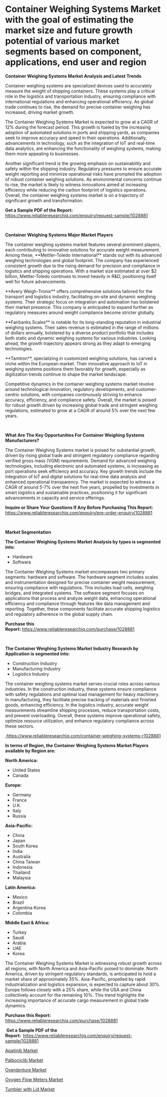 <p><h1>Container Weighing Systems Market with the goal of estimating the market size and future growth potential of various market segments based on component, applications, end user and region</h1></p><p><strong>Container Weighing Systems Market Analysis and Latest Trends</strong></p>
<p><p>Container weighing systems are specialized devices used to accurately measure the weight of shipping containers. These systems play a critical role in the logistics and transportation industry, ensuring compliance with international regulations and enhancing operational efficiency. As global trade continues to rise, the demand for precise container weighing has increased, driving market growth.</p><p>The Container Weighing Systems Market is expected to grow at a CAGR of 12% during the forecast period. This growth is fueled by the increasing adoption of automated solutions in ports and shipping yards, as companies seek to improve accuracy and speed in their operations. Additionally, advancements in technology, such as the integration of IoT and real-time data analytics, are enhancing the functionality of weighing systems, making them more appealing to businesses.</p><p>Another significant trend is the growing emphasis on sustainability and safety within the shipping industry. Regulatory pressures to ensure accurate weight reporting and minimize operational risks have prompted the adoption of robust container weighing solutions. As environmental concerns continue to rise, the market is likely to witness innovations aimed at increasing efficiency while reducing the carbon footprint of logistics operations. Overall, the container weighing systems market is on a trajectory of significant growth and transformation.</p></p>
<p><strong>Get a Sample PDF of the Report:&nbsp;</strong> <a href="https://www.reliableresearchiq.com/enquiry/request-sample/1028881">https://www.reliableresearchiq.com/enquiry/request-sample/1028881</a></p>
<p>&nbsp;</p>
<p><strong>Container Weighing Systems Major Market Players</strong></p>
<p><p>The container weighing systems market features several prominent players, each contributing to innovative solutions for accurate weight measurement. Among these, **Mettler-Toledo International** stands out with its advanced weighing technologies and global footprint. The company has experienced consistent growth due to the rising demand for precision and compliance in logistics and shipping operations. With a market size estimated at over $2 billion, Mettler-Toledo continues to invest heavily in R&D, positioning itself well for future advancements.</p><p>**Avery Weigh-Tronix** offers comprehensive solutions tailored for the transport and logistics industry, facilitating on-site and dynamic weighing systems. Their strategic focus on integration and automation has bolstered their market presence. This company is anticipated to expand further as regulatory measures around weight compliance become stricter globally.</p><p>**Fairbanks Scales** is notable for its long-standing reputation in industrial weighing systems. Their sales revenue is estimated in the range of millions of dollars annually, bolstered by a diverse product portfolio that includes both static and dynamic weighing systems for various industries. Looking ahead, the growth trajectory appears strong as they adapt to emerging technologies.</p><p>**Tamtron**, specializing in customized weighing solutions, has carved a niche within the European market. Their innovative approach to IoT in weighing systems positions them favorably for growth, especially as digitization trends continue to shape the market landscape.</p><p>Competitive dynamics in the container weighing systems market revolve around technological innovation, regulatory developments, and customer-centric solutions, with companies continuously striving to enhance accuracy, efficiency, and compliance safety. Overall, the market is poised for robust growth driven by increasing global trade and stringent weighing regulations, estimated to grow at a CAGR of around 5% over the next few years.</p></p>
<p>&nbsp;</p>
<p><strong>What Are The Key Opportunities For Container Weighing Systems Manufacturers?</strong></p>
<p><p>The Container Weighing Systems market is poised for substantial growth, driven by rising global trade and stringent regulatory compliance regarding verified gross mass (VGM) requirements. Demand for advanced weighing technologies, including electronic and automated systems, is increasing as port operations seek efficiency and accuracy. Key growth trends include the integration of IoT and digital solutions for real-time data analysis and enhanced operational transparency. The market is expected to witness a CAGR of around 5-7% over the next five years, propelled by investments in smart logistics and sustainable practices, positioning it for significant advancements in capacity and service offerings.</p></p>
<p><strong>Inquire or Share Your Questions If Any Before Purchasing This Report:</strong> <a href="https://www.reliableresearchiq.com/enquiry/pre-order-enquiry/1028881">https://www.reliableresearchiq.com/enquiry/pre-order-enquiry/1028881</a></p>
<p>&nbsp;</p>
<p><strong>Market Segmentation</strong></p>
<p><strong>The Container Weighing Systems Market Analysis by types is segmented into:</strong></p>
<p><ul><li>Hardware</li><li>Software</li></ul></p>
<p><p>The Container Weighing Systems market encompasses two primary segments: hardware and software. The hardware segment includes scales and instrumentation designed for precise container weight measurement, ensuring compliance with regulations. This includes load cells, weighing bridges, and integrated systems. The software segment focuses on applications that process and analyze weight data, enhancing operational efficiency and compliance through features like data management and reporting. Together, these components facilitate accurate shipping logistics and regulatory adherence in the global supply chain.</p></p>
<p><strong>Purchase this Report:&nbsp;</strong><a href="https://www.reliableresearchiq.com/purchase/1028881">https://www.reliableresearchiq.com/purchase/1028881</a></p>
<p>&nbsp;</p>
<p><strong>The Container Weighing Systems Market Industry Research by Application is segmented into:</strong></p>
<p><ul><li>Construction Industry</li><li>Manufacturing Industry</li><li>Logistics Industry</li></ul></p>
<p><p>The container weighing systems market serves crucial roles across various industries. In the construction industry, these systems ensure compliance with safety regulations and optimal load management for heavy machinery. In manufacturing, they facilitate precise tracking of materials and finished goods, enhancing efficiency. In the logistics industry, accurate weight measurements streamline shipping processes, reduce transportation costs, and prevent overloading. Overall, these systems improve operational safety, optimize resource utilization, and enhance regulatory compliance across these sectors.</p></p>
<p><a href="https://www.reliableresearchiq.com/container-weighing-systems-r1028881">&nbsp;https://www.reliableresearchiq.com/container-weighing-systems-r1028881</a></p>
<p><strong>In terms of Region, the Container Weighing Systems Market Players available by Region are:</strong></p>
<p>
    <p> <strong> North America: </strong>
        <ul>
            <li>United States</li>
            <li>Canada</li>
        </ul>
        </p> 
    <p> <strong> Europe: </strong>
        <ul>
            <li>Germany</li>
            <li>France</li>
            <li>U.K.</li>
            <li>Italy</li>
            <li>Russia</li>
        </ul>
        </p> 
    <p> <strong> Asia-Pacific: </strong>
        <ul>
            <li>China</li>
            <li>Japan</li>
            <li>South Korea</li>
            <li>India</li>
            <li>Australia</li>
            <li>China Taiwan</li>
            <li>Indonesia</li>
            <li>Thailand</li>
            <li>Malaysia</li>
        </ul>
        </p> 
    <p> <strong> Latin America: </strong>
        <ul>
            <li>Mexico</li>
            <li>Brazil</li>
            <li>Argentina Korea</li>
            <li>Colombia</li>
        </ul>
        </p> 
    <p> <strong> Middle East & Africa: </strong>
        <ul>
            <li>Turkey</li>
            <li>Saudi</li>
            <li>Arabia</li>
            <li>UAE</li>
            <li>Korea</li>
        </ul>
    </p>
    </p>
<p><p>The Container Weighing Systems Market is witnessing robust growth across all regions, with North America and Asia-Pacific poised to dominate. North America, driven by stringent regulatory standards, is anticipated to hold a market share of approximately 35%. Asia-Pacific, propelled by rapid industrialization and logistics expansion, is expected to capture about 30%. Europe follows closely with a 25% share, while the USA and China collectively account for the remaining 10%. This trend highlights the increasing importance of accurate cargo measurement in global trade dynamics.</p></p>
<p><strong>Purchase this Report: </strong><a href="https://www.reliableresearchiq.com/purchase/1028881">https://www.reliableresearchiq.com/purchase/1028881</a></p>
<p>&nbsp;<strong>Get a Sample PDF of the Report:&nbsp;&nbsp;</strong><a href="https://www.reliableresearchiq.com/enquiry/request-sample/1028881">https://www.reliableresearchiq.com/enquiry/request-sample/1028881</a></p>
<p><strong></strong></p>
<p><p><a href="https://www.linkedin.com/pulse/apatinib-industry-forecast-market-shifts-strategic-imperatives-yx2xe?trackingId=mgz1sCquSHSAiCNGGMDzCQ%3D%3D">Apatinib Market</a></p><p><a href="https://www.linkedin.com/pulse/palbociclib-market-global-insights-sales-trends-z7dce?trackingId=B2%2FSFzPFTWGHH4agwOWoHA%3D%3D">Palbociclib Market</a></p><p><a href="https://www.linkedin.com/pulse/overdenture-market-size-growing-cagr-116-report-covers-analysis-type-8f5ye?trackingId=XwULVt4QTmuURe0Zr9SWEw%3D%3D">Overdenture Market</a></p><p><a href="https://www.linkedin.com/pulse/oxygen-flow-meters-market-growth-outlook-from-2024-2031-nyw1e?trackingId=UjISQFi2RQqOXnkfw9Unjg%3D%3D">Oxygen Flow Meters Market</a></p><p><a href="https://www.linkedin.com/pulse/emerging-tumbler-lid-market-opportunities-analysis-investors-9osse?trackingId=9WwRqhI8TV%2Bb2LHl7Y02ZQ%3D%3D">Tumbler with Lid Market</a></p></p>